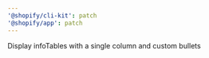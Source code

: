 ```yaml
---
'@shopify/cli-kit': patch
'@shopify/app': patch
---
```


Display infoTables with a single column and custom bullets
